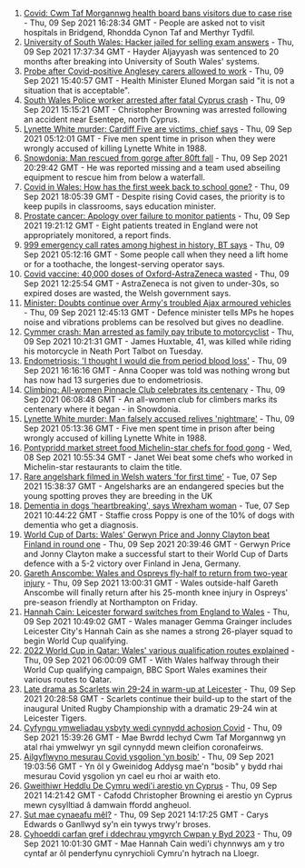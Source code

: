 1. [Covid: Cwm Taf Morgannwg health board bans visitors due to case rise](https://www.bbc.co.uk/news/uk-wales-58506230?at_medium=RSS&at_campaign=KARANGA) - Thu, 09 Sep 2021 16:28:34 GMT - People are asked not to visit hospitals in Bridgend, Rhondda Cynon Taf and Merthyr Tydfil.
2. [University of South Wales: Hacker jailed for selling exam answers](https://www.bbc.co.uk/news/uk-wales-58502963?at_medium=RSS&at_campaign=KARANGA) - Thu, 09 Sep 2021 17:37:34 GMT - Hayder Aljayyash was sentenced to 20 months after breaking into University of South Wales' systems.
3. [Probe after Covid-positive Anglesey carers allowed to work](https://www.bbc.co.uk/news/uk-wales-58506228?at_medium=RSS&at_campaign=KARANGA) - Thu, 09 Sep 2021 15:40:57 GMT - Health Minister Eluned Morgan said "it is not a situation that is acceptable".
4. [South Wales Police worker arrested after fatal Cyprus crash](https://www.bbc.co.uk/news/uk-wales-58502962?at_medium=RSS&at_campaign=KARANGA) - Thu, 09 Sep 2021 15:15:21 GMT - Christopher Browning was arrested following an accident near Esentepe, north Cyprus.
5. [Lynette White murder: Cardiff Five are victims, chief says](https://www.bbc.co.uk/news/uk-wales-58490038?at_medium=RSS&at_campaign=KARANGA) - Thu, 09 Sep 2021 05:12:01 GMT - Five men spent time in prison when they were wrongly accused of killing Lynette White in 1988.
6. [Snowdonia: Man rescued from gorge after 80ft fall](https://www.bbc.co.uk/news/uk-wales-58507015?at_medium=RSS&at_campaign=KARANGA) - Thu, 09 Sep 2021 20:29:42 GMT - He was reported missing and a team used abseiling equipment to rescue him from below a waterfall.
7. [Covid in Wales: How has the first week back to school gone?](https://www.bbc.co.uk/news/uk-wales-58507007?at_medium=RSS&at_campaign=KARANGA) - Thu, 09 Sep 2021 18:05:39 GMT - Despite rising Covid cases, the priority is to keep pupils in classrooms, says education minister.
8. [Prostate cancer: Apology over failure to monitor patients](https://www.bbc.co.uk/news/uk-wales-58498130?at_medium=RSS&at_campaign=KARANGA) - Thu, 09 Sep 2021 19:21:12 GMT - Eight patients treated in England were not appropriately monitored, a report finds.
9. [999 emergency call rates among highest in history, BT says](https://www.bbc.co.uk/news/uk-wales-58491004?at_medium=RSS&at_campaign=KARANGA) - Thu, 09 Sep 2021 05:12:16 GMT - Some people call when they need a lift home or for a toothache, the longest-serving operator says.
10. [Covid vaccine: 40,000 doses of Oxford-AstraZeneca wasted](https://www.bbc.co.uk/news/uk-wales-58501218?at_medium=RSS&at_campaign=KARANGA) - Thu, 09 Sep 2021 12:25:54 GMT - AstraZeneca is not given to under-30s, so expired doses are wasted, the Welsh government says.
11. [Minister: Doubts continue over Army's troubled Ajax armoured vehicles](https://www.bbc.co.uk/news/uk-politics-58502779?at_medium=RSS&at_campaign=KARANGA) - Thu, 09 Sep 2021 12:45:13 GMT - Defence minister tells MPs he hopes noise and vibrations problems can be resolved but gives no deadline.
12. [Cymmer crash: Man arrested as family pay tribute to motorcyclist](https://www.bbc.co.uk/news/uk-wales-58501217?at_medium=RSS&at_campaign=KARANGA) - Thu, 09 Sep 2021 10:21:31 GMT - James Huxtable, 41, was killed while riding his motorcycle in Neath Port Talbot on Tuesday.
13. [Endometriosis: 'I thought I would die from period blood loss'](https://www.bbc.co.uk/news/uk-wales-58506814?at_medium=RSS&at_campaign=KARANGA) - Thu, 09 Sep 2021 16:16:16 GMT - Anna Cooper was told was nothing wrong but has now had 13 surgeries due to endometriosis.
14. [Climbing: All-women Pinnacle Club celebrates its centenary](https://www.bbc.co.uk/news/uk-wales-58496185?at_medium=RSS&at_campaign=KARANGA) - Thu, 09 Sep 2021 06:08:48 GMT - An all-women club for climbers marks its centenary where it began - in Snowdonia.
15. [Lynette White murder: Man falsely accused relives 'nightmare'](https://www.bbc.co.uk/news/uk-wales-58493595?at_medium=RSS&at_campaign=KARANGA) - Thu, 09 Sep 2021 05:13:36 GMT - Five men spent time in prison after being wrongly accused of killing Lynette White in 1988.
16. [Pontypridd market street food Michelin-star chefs for food gong](https://www.bbc.co.uk/news/uk-wales-58487867?at_medium=RSS&at_campaign=KARANGA) - Wed, 08 Sep 2021 10:55:34 GMT - Janet Wei beat some chefs who worked in Michelin-star restaurants to claim the title.
17. [Rare angelshark filmed in Welsh waters 'for first time'](https://www.bbc.co.uk/news/uk-wales-58479544?at_medium=RSS&at_campaign=KARANGA) - Tue, 07 Sep 2021 15:38:37 GMT - Angelsharks are an endangered species but the young spotting proves they are breeding in the UK
18. [Dementia in dogs 'heartbreaking', says Wrexham woman](https://www.bbc.co.uk/news/uk-wales-58470012?at_medium=RSS&at_campaign=KARANGA) - Tue, 07 Sep 2021 10:44:22 GMT - Staffie cross Poppy is one of the 10% of dogs with dementia who get a diagnosis.
19. [World Cup of Darts: Wales' Gerwyn Price and Jonny Clayton beat Finland in round one](https://www.bbc.co.uk/sport/darts/58479355?at_medium=RSS&at_campaign=KARANGA) - Thu, 09 Sep 2021 20:39:46 GMT - Gerwyn Price and Jonny Clayton make a successful start to their World Cup of Darts defence with a 5-2 victory over Finland in Jena, Germany.
20. [Gareth Anscombe: Wales and Ospreys fly-half to return from two-year injury](https://www.bbc.co.uk/sport/rugby-union/58503832?at_medium=RSS&at_campaign=KARANGA) - Thu, 09 Sep 2021 13:00:31 GMT - Wales outside-half Gareth Anscombe will finally return after his 25-month knee injury in Ospreys' pre-season friendly at Northampton on Friday.
21. [Hannah Cain: Leicester forward switches from England to Wales](https://www.bbc.co.uk/sport/football/58491857?at_medium=RSS&at_campaign=KARANGA) - Thu, 09 Sep 2021 10:49:02 GMT - Wales manager Gemma Grainger includes Leicester City's Hannah Cain as she names a strong 26-player squad to begin World Cup qualifying.
22. [2022 World Cup in Qatar: Wales' various qualification routes explained](https://www.bbc.co.uk/sport/football/58463435?at_medium=RSS&at_campaign=KARANGA) - Thu, 09 Sep 2021 06:00:09 GMT - With Wales halfway through their World Cup qualifying campaign, BBC Sport Wales examines their various routes to Qatar.
23. [Late drama as Scarlets win 29-24 in warm-up at Leicester](https://www.bbc.co.uk/sport/rugby-union/58506819?at_medium=RSS&at_campaign=KARANGA) - Thu, 09 Sep 2021 20:28:58 GMT - Scarlets continue their build-up to the start of the inaugural United Rugby Championship with a dramatic 29-24 win at Leicester Tigers.
24. [Cyfyngu ymweliadau ysbyty wedi cynnydd achosion Covid](https://www.bbc.co.uk/newyddion/58493886?at_medium=RSS&at_campaign=KARANGA) - Thu, 09 Sep 2021 15:39:26 GMT - Mae Bwrdd Iechyd Cwm Taf Morgannwg yn atal rhai ymwelwyr yn sgil cynnydd mewn cleifion coronafeirws.
25. [Ailgyflwyno mesurau Covid ysgolion 'yn bosib'](https://www.bbc.co.uk/newyddion/58493888?at_medium=RSS&at_campaign=KARANGA) - Thu, 09 Sep 2021 19:03:56 GMT - Yn ôl y Gweinidog Addysg mae'n "bosib" y bydd rhai mesurau Covid ysgolion yn cael eu rhoi ar waith eto.
26. [Gweithiwr Heddlu De Cymru wedi'i arestio yn Cyprus](https://www.bbc.co.uk/newyddion/58493885?at_medium=RSS&at_campaign=KARANGA) - Thu, 09 Sep 2021 14:21:42 GMT - Cafodd Christopher Browning ei arestio yn Cyprus mewn cysylltiad â damwain ffordd angheuol.
27. [Sut mae cynaeafu mêl?](https://www.bbc.co.uk/newyddion/58502547?at_medium=RSS&at_campaign=KARANGA) - Thu, 09 Sep 2021 14:17:25 GMT - Carys Edwards o Ganllwyd sy'n ein tywys trwy'r broses.
28. [Cyhoeddi carfan gref i ddechrau ymgyrch Cwpan y Byd 2023](https://www.bbc.co.uk/newyddion/58500097?at_medium=RSS&at_campaign=KARANGA) - Thu, 09 Sep 2021 10:01:30 GMT - Mae Hannah Cain wedi'i chynnwys am y tro cyntaf ar ôl penderfynu cynrychioli Cymru'n hytrach na Lloegr.
